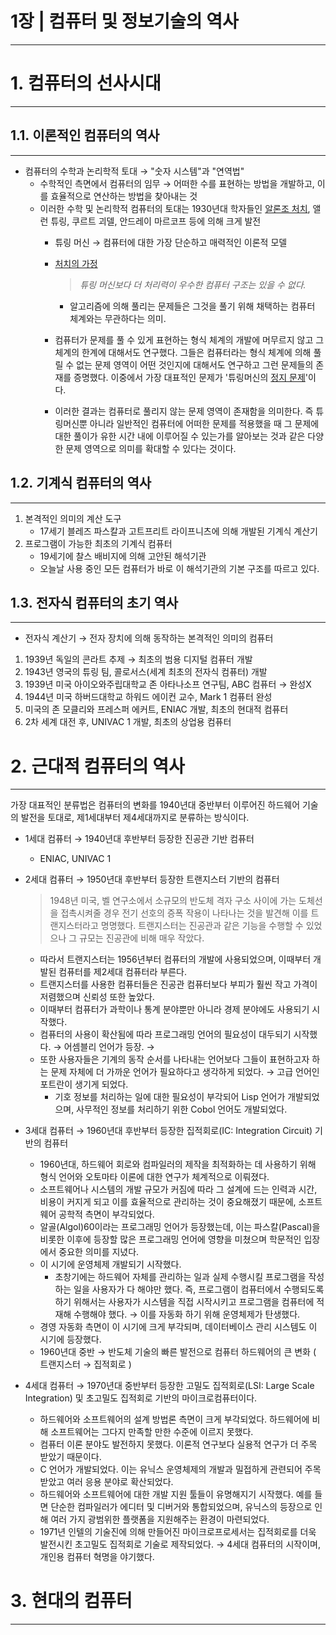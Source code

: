 # 1장 | 컴퓨터 및 정보기술의 역사

---

# 1. 컴퓨터의 선사시대

---

## 1.1. 이론적인 컴퓨터의 역사

---

- 컴퓨터의 수학과 논리학적 토대 → "숫자 시스템"과 "연역법"
    - 수학적인 측면에서 컴퓨터의 임무 → 어떠한 수를 표현하는 방법을 개발하고, 이를 효율적으로 연산하는 방법을 찾아내는 것
    - 이러한 수학 및 논리학적 컴퓨터의 토대는 1930년대 학자들인 [알론조 처치](https://ko.wikipedia.org/wiki/%EC%95%8C%EB%A1%A0%EC%A1%B0_%EC%B2%98%EC%B9%98), 앨런 튜링, 쿠르트 괴델, 안드레이 마르코프 등에 의해 크게 발전
        - 튜링 머신 → 컴퓨터에 대한 가장 단순하고 매력적인 이론적 모델
        - [처치의 가정](https://en.wikipedia.org/wiki/Church%27s_thesis_(constructive_mathematics))

            > *튜링 머신보다 더 처리력이 우수한 컴퓨터 구조는 있을 수 없다.*

            - 알고리즘에 의해 풀리는 문제들은 그것을 풀기 위해 채택하는 컴퓨터 체계와는 무관하다는 의미.
        - 컴퓨터가 문제를 풀 수 있게 표현하는 형식 체계의 개발에 머무르지 않고 그 체계의 한계에 대해서도 연구했다. 그들은 컴퓨터라는 형식 체계에 의해 풀릴 수 없는 문제 영역이 어떤 것인지에 대해서도 연구하고 그런 문제들의 존재를 증명했다. 이중에서 가장 대표적인 문제가 '튜링머신의 [정지 문제](https://ko.wikipedia.org/wiki/%EC%A0%95%EC%A7%80_%EB%AC%B8%EC%A0%9C)'이다.
        - 이러한 결과는 컴퓨터로 풀리지 않는 문제 영역이 존재함을 의미한다. 즉 튜링머신뿐 아니라 일반적인 컴퓨터에 어떠한 문제를 적용했을 때 그 문제에 대한 풀이가 유한 시간 내에 이루어질 수 있는가를 알아보는 것과 같은 다양한 문제 영역으로 의미를 확대할 수 있다는 것이다.

## 1.2. 기계식 컴퓨터의 역사

---

1. 본격적인 의미의 계산 도구
    - 17세기 블레즈 파스칼과 고트프리트 라이프니츠에 의해 개발된 기계식 계산기
2. 프로그램이 가능한 최초의 기계식 컴퓨터
    - 19세기에 찰스 배비지에 의해 고안된 해석기관
    - 오늘날 사용 중인 모든 컴퓨터가 바로 이 해석기관의 기본 구조를 따르고 있다.

## 1.3. 전자식 컴퓨터의 초기 역사

---

- 전자식 계산기 → 전자 장치에 의해 동작하는 본격적인 의미의 컴퓨터
1. 1939년 독일의 콘라트 추제 → 최초의 범용 디지털 컴퓨터 개발
2. 1943년 영국의 튜링 팀, 콜로서스(세계 최초의 전자식 컴퓨터) 개발
3. 1939년 미국 아이오와주립대학교 존 아타나소프 연구팀, ABC 컴퓨터 → 완성X
4. 1944년 미국 하버드대학교 하워드 에이컨 교수, Mark 1  컴퓨터 완성
5. 미국의 존 모클리와 프레스퍼 에커트, ENIAC 개발, 최초의 현대적 컴퓨터
6. 2차 세계 대전 후, UNIVAC 1 개발, 최초의 상업용 컴퓨터

# 2. 근대적 컴퓨터의 역사

---

가장 대표적인 분류법은 컴퓨터의 변화를 1940년대 중반부터 이루어진 하드웨어 기술의 발전을 토대로, 제1세대부터 제4세대까지로 분류하는 방식이다.

- 1세대 컴퓨터 → 1940년대 후반부터 등장한 진공관 기반 컴퓨터
    - ENIAC, UNIVAC 1
- 2세대 컴퓨터 → 1950년대 후반부터 등장한 트랜지스터 기반의 컴퓨터

    > 1948년 미국, 벨 연구소에서 소규모의 반도체 격자 구소 사이에 가는 도체선을 접촉시켜줄 경우 전기 선호의 증폭 작용이 나타나는 것을 발견해 이를 트랜지스터라고 명명했다. 트랜지스터는 진공관과 같은 기능을 수행할 수 있었으나 그 규모는 진공관에 비해 매우 작았다.

    - 따라서 트랜지스터는 1956년부터 컴퓨터의 개발에 사용되었으며, 이때부터 개발된 컴퓨터를 제2세대 컴퓨터라 부른다.
    - 트랜지스터를 사용한 컴퓨터들은 진공관 컴퓨터보다 부피가 훨씬 작고 가격이 저렴했으며 신뢰성 또한 높았다.
    - 이때부터 컴퓨터가 과학이나 통계 분야뿐만 아니라 경제 분야에도 사용되기 시작했다.
    - 컴퓨터의 사용이 확산됨에 따라 프로그래밍 언어의 필요성이 대두되기 시작했다. → 어셈블리 언어가 등장. →
    - 또한 사용자들은 기계의 동작 순서를 나타내는 언어보다 그들이 표현하고자 하는 문제 자체에 더 가까운 언어가 필요하다고 생각하게 되었다. → 고급 언어인 포트란이 생기게 되었다.
        - 기호 정보를 처리하는 일에 대한 필요성이 부각되어 Lisp 언어가 개발되었으며, 사무적인 정보를 처리하기 위한 Cobol 언어도 개발되었다.
- 3세대 컴퓨터 → 1960년대 후반부터 등장한 집적회로(IC: Integration Circuit) 기반의 컴퓨터
    - 1960년대, 하드웨어 회로와 컴파일러의 제작을 최적화하는 데 사용하기 위해  형식 언어와 오토마타 이론에 대한 연구가 체계적으로 이뤄졌다.
    - 소프트웨어나 시스템의 개발 규모가 커짐에 따라 그 설계에 드는 인력과 시간, 비용이 커지게 되고 이를 효율적으로 관리하는 것이 중요해졌기 때문에, 소프트웨어 공학적 측면이 부각되었다.
    - 알골(Algol)60이라는 프로그래밍 언어가 등장했는데, 이는 파스칼(Pascal)을 비롯한 이후에 등장할 많은 프로그래밍 언어에 영향을 미쳤으며 학문적인 입장에서 중요한 의미를 지녔다.
    - 이 시기에 운영체제 개발되기 시작했다.
        - 초창기에는 하드웨어 자체를 관리하는 일과 실제 수행시킬 프로그램을 작성하는 일을 사용자가 다 해야만 했다. 즉, 프로그램이 컴퓨터에서 수행되도록 하기 위해서는 사용자가 시스템을 직접 시작시키고 프로그램을 컴퓨터에 적재해 수행해야 했다. → 이를 자동화 하기 위해 운영체제가 탄생했다.
    - 경영 자동화 측면이 이 시기에 크게 부각되며, 데이터베이스 관리 시스템도 이 시기에 등장했다.
    - 1960년대 중반 → 반도체 기술의 빠른 발전으로 컴퓨터 하드웨어의 큰 변화 ( 트랜지스터 → 집적회로 )
- 4세대 컴퓨터 → 1970년대 중반부터 등장한 고밀도 집적회로(LSI: Large Scale Integration) 및 초고밀도 집적회로 기반의 마이크로컴퓨터이다.
    - 하드웨어와 소프트웨어의 설계 방법론 측면이 크게 부각되었다. 하드웨어에 비해 소프트웨어는 그다지 만족할 만한 수준에 이르지 못했다.
    - 컴퓨터 이론 분야도 발전하지 못했다. 이론적 연구보다 실용적 연구가 더 주목 받았기 때문이다.
    - C 언어가 개발되었다. 이는 유닉스 운영체제의 개발과 밀접하게 관련되어 주목 받았고 여러 응용 분야로 확산되었다.
    - 하드웨어와 소프트웨어에 대한 개발 지원 툴들이 유명해지기 시작했다. 예를 들면 단순한 컴파일러가 에디터 및 디버거와 통합되었으며, 유닉스의 등장으로 인해 여러 가지 광범위한 플랫폼을 지원해주는 환경이 마련되었다.
    - 1971년 인텔의 기술진에 의해 만들어진 마이크로프로세서는 집적회로를 더욱 발전시킨 초고밀도 집적회로 기술로 제작되었다. → 4세대 컴퓨터의 시작이며, 개인용 컴퓨터 혁명을 야기했다.

# 3. 현대의 컴퓨터

---